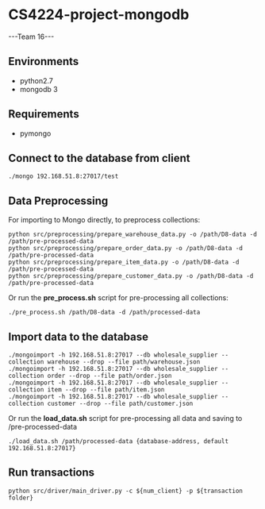 # CS4224-project-mongodb
---Team 16---

## Environments
* python2.7
* mongodb 3

## Requirements
* pymongo

## Connect to the database from client
```
./mongo 192.168.51.8:27017/test
```

## Data Preprocessing
For importing to Mongo directly, to preprocess collections:
```
python src/preprocessing/prepare_warehouse_data.py -o /path/D8-data -d /path/pre-processed-data
python src/preprocessing/prepare_order_data.py -o /path/D8-data -d /path/pre-processed-data
python src/preprocessing/prepare_item_data.py -o /path/D8-data -d /path/pre-processed-data
python src/preprocessing/prepare_customer_data.py -o /path/D8-data -d /path/pre-processed-data
```
Or run the **pre_process.sh** script for pre-processing all collections:
```
./pre_process.sh /path/D8-data -d /path/processed-data
```

## Import data to the database
```
./mongoimport -h 192.168.51.8:27017 --db wholesale_supplier --collection warehouse --drop --file path/warehouse.json
./mongoimport -h 192.168.51.8:27017 --db wholesale_supplier --collection order --drop --file path/order.json
./mongoimport -h 192.168.51.8:27017 --db wholesale_supplier --collection item --drop --file path/item.json
./mongoimport -h 192.168.51.8:27017 --db wholesale_supplier --collection customer --drop --file path/customer.json
```
Or run the **load_data.sh** script for pre-processing all data and saving to /pre-processed-data
```
./load_data.sh /path/processed-data {database-address, default 192.168.51.8:27017}
```

## Run transactions
```
python src/driver/main_driver.py -c ${num_client} -p ${transaction folder}
```
